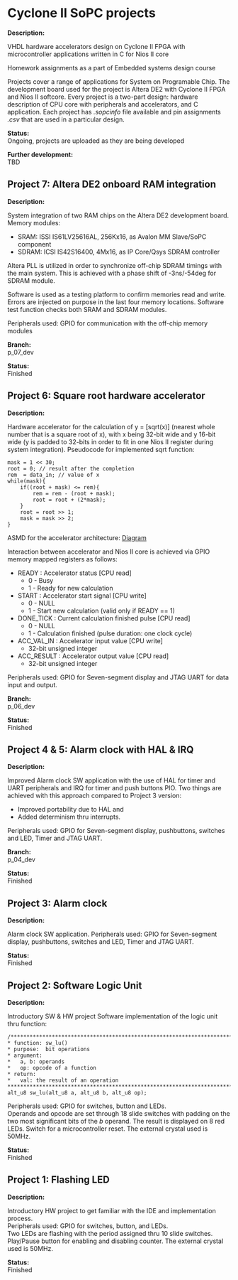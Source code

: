 # Cyclone II SoPC projects

**Description:**

VHDL hardware accelerators design on Cyclone II FPGA with microcontroller applications written in C for Nios II core  

Homework assignments as a part of Embedded systems design course  

Projects cover a range of applications for System on Programable Chip. The development board used for the project is Altera DE2 with Cyclone II FPGA and Nios II softcore. Every project is a two-part design: hardware description of CPU core with peripherals and accelerators, and C application. Each project has *.sopcinfo* file available and pin assignments *.csv* that are used in a particular design.

**Status:**   
Ongoing, projects are uploaded as they are being developed  

**Further development:**  
TBD  

## **Project 7: Altera DE2 onboard RAM integration**  

**Description:**  

System integration of two RAM chips on the Altera DE2 development board.     
Memory modules:  
 - SRAM: ISSI IS61LV25616AL, 256Kx16, as Avalon MM Slave/SoPC component  
 - SDRAM: ICSI IS42S16400, 4Mx16, as IP Core/Qsys SDRAM controller  
 
Altera PLL is utilized in order to synchronize off-chip SDRAM timings with the main system. This is achieved with a phase shift of -3ns/-54deg for SDRAM module.  

Software is used as a testing platform to confirm memories read and write. Errors are injected on purpose in the last four memory locations. Software test function checks both SRAM and SDRAM modules.  
 
Peripherals used: GPIO for communication with the off-chip memory modules

**Branch:**  
p_07_dev  

**Status:**   
Finished  


## **Project 6: Square root hardware accelerator**  

**Description:**  

Hardware accelerator for the calculation of y = [sqrt(x)] (nearest whole number that is a square root of x), with x being 32-bit wide and y 16-bit wide (y is padded to 32-bits in order to fit in one Nios II register during system integration). Pseudocode for implemented sqrt function:  

    mask = 1 << 30; 
    root = 0; // result after the completion
    rem  = data_in; // value of x
    while(mask){
        if((root + mask) <= rem){
            rem = rem - (root + mask);
            root = root + (2*mask);
        }
        root = root >> 1;
        mask = mask >> 2;
    }  

ASMD for the accelerator architecture: [Diagram](https://github.com/AleksandarLilic/Cyclone_II_SoPC/blob/main/p_06_doc/p_06_asmd.pdf)  

Interaction between accelerator and Nios II core is achieved via GPIO memory mapped registers as follows:  
 - READY : Accelerator status [CPU read]
   - 0 - Busy  
   - 1 - Ready for new calculation  
 - START : Accelerator start signal [CPU write] 
   - 0 - NULL  
   - 1 - Start new calculation (valid only if READY == 1)  
 - DONE_TICK : Current calculation finished pulse [CPU read] 
   - 0 - NULL   
   - 1 - Calculation finished (pulse duration: one clock cycle)  
 - ACC_VAL_IN : Accelerator input value [CPU write]  
   - 32-bit unsigned integer  
 - ACC_RESULT : Accelerator output value [CPU read]  
   - 32-bit unsigned integer  

Peripherals used: GPIO for Seven-segment display and JTAG UART for data input and output.  

**Branch:**  
p_06_dev  

**Status:**   
Finished  

## **Project 4 & 5: Alarm clock with HAL & IRQ**  

**Description:**  

Improved Alarm clock SW application with the use of HAL for timer and UART peripherals and IRQ for timer and push buttons PIO. Two things are achieved with this approach compared to Project 3 version:  
 - Improved portability due to HAL and 
 - Added determinism thru interrupts.  
 
Peripherals used: GPIO for Seven-segment display, pushbuttons, switches and LED, Timer and JTAG UART.  

**Branch:**  
p_04_dev  

**Status:**   
Finished  

## **Project 3: Alarm clock**  

**Description:**  

Alarm clock SW application. Peripherals used: GPIO for Seven-segment display, pushbuttons, switches and LED, Timer and JTAG UART. 

**Status:**   
Finished  

## **Project 2: Software Logic Unit**  

**Description:**  

Introductory SW & HW project
Software implementation of the logic unit thru function:  

    /***********************************************************************
    * function: sw_lu()
    * purpose:  bit operations
    * argument:
    *   a, b: operands
    *   op: opcode of a function
    * return:
    *   val: the result of an operation
    ***********************************************************************/
    alt_u8 sw_lu(alt_u8 a, alt_u8 b, alt_u8 op);  
        
Peripherals used: GPIO for switches, button and LEDs.  
Operands and opcode are set through 18 slide switches with padding on the two most significant bits of the *b* operand. The result is displayed on 8 red LEDs. Switch for a microcontroller reset. The external crystal used is 50MHz.  

**Status:**   
Finished

## **Project 1: Flashing LED**

**Description:**  

Introductory HW project to get familiar with the IDE and implementation process.  
Peripherals used: GPIO for switches, button, and LEDs.  
Two LEDs are flashing with the period assigned thru 10 slide switches. Play/Pause button for enabling and disabling counter. The external crystal used is 50MHz.  

**Status:**   
Finished
